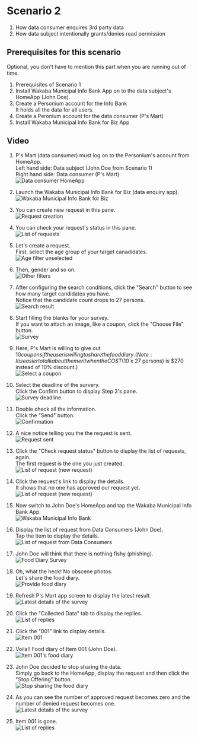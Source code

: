 # Scenario 2  
1. How data consumer enquires 3rd party data  
1. How data subject intentionally grants/denies read permission  

## Prerequisites for this scenario  
Optional, you don't have to mention this part when you are running out of time.    

1. Prerequisites of Scenario 1  
1. Install Wakaba Municipal Info Bank App on to the data subject's HomeApp (John Doe).  
1. Create a Personium account for the Info Bank  
It holds all the data for all users.  
1. Create a Peronium account for the data consumer (P's Mart)  
1. Install Wakaba Municipal Info Bank for Biz App  

## Video  
1. P's Mart (data consumer) must log on to the Personium's account from HomeApp.  
Left hand side: Data subject (John Doe from Scenario 1)  
Right hand side: Data consumer (P's Mart)  
![Data consumer HomeApp](img/HomeAppForBiz_Login.PNG)  

1. Launch the Wakaba Municipal Info Bank for Biz (data enquiry app).  
![Wakaba Municipal Info Bank for Biz](img/Launch_WMIB_App.PNG)  

1. You can create new request in this pane.  
![Request creation](img/NewRequestPane.PNG)  

1. You can check your request's status in this pane.  
![List of requests](img/RequestList.PNG)  

1. Let's create a request.  
First, select the age group of your target canadidates.  
![Age filter unselected](img/AgeFilterUnselected.PNG)  

1. Then, gender and so on.  
![Other filters](img/OtherFilters.PNG)  

1. After configuring the search conditions, click the "Search" button to see how many target candidates you have.  
Notice that the candidate count drops to 27 persons.  
![Search result](img/Search.PNG)  

1. Start filling the blanks for your survey.  
If you want to attach an image, like a coupon, click the "Choose File" button.  
![Survey](img/Survey.PNG)  

1. Here, P's Mart is willing to give out $10 coupons if the user is willing to share the food diary.  
(Note: It is easier to talk about the merit when the COST ($10 x 27 persons) is $270 instead of 10% discount.)  
![Select a coupon](img/Coupon.PNG)  

1. Select the deadline of the survery.  
Click the Confirm button to display Step 3's pane.  
![Survey deadline](img/SurveyDeadline.PNG)  

1. Double check all the information.  
Click the "Send" button.  
![Confirmation](img/ConfirmPane.PNG)  

1. A nice notice telling you the the request is sent.  
![Request sent](img/RequestSent.PNG)  

1. Click the "Check request status" button to display the list of requests, again.  
The first request is the one you just created.  
![List of request (new request)](img/RequestList_NewRequest.PNG)  

1. Click the request's link to display the details.  
It shows that no one has approved our request yet.  
![List of request (new request)](img/RequestList_NewRequest_Details.PNG)  

1. Now switch to John Doe's HomeApp and tap the Wakaba Municipal Info Bank App.  
![Wakaba Municipal Info Bank](img/Launch_WMIB_App_DataSubject.PNG)

1. Display the list of request from Data Consumers (John Doe).  
Tap the item to display the details.  
![List of request from Data Consumers](img/RequestList_NewRequest_DataConsumers.PNG)  

1. John Doe will think that there is nothing fishy (phishing).  
![Food Diary Survey](img/FoodDiarySurvey.PNG)  

1. Oh, what the heck! No obscene photos.  
Let's share the food diary.  
![Provide food diary](img/FoodDiarySurvey_Provide.PNG)  

1. Refresh P's Mart app screen to display the latest result.  
![Latest details of the survey](img/RequestList_NewRequest_LatestDetails.PNG)  

1. Click the "Collected Data" tab to display the replies.  
![List of replies](img/ReplyList.PNG)  

1. Click the "001" link to display details.  
![Item 001](img/Item_001.PNG)  

1. Voila!! Food diary of Item 001 (John Doe).  
![Item 001's food diary](img/FoodDiarySurvey_Item_001.PNG)  

1. John Doe decided to stop sharing the data.  
Simply go back to the HomeApp, display the request and then click the "Stop Offering" button.  
![Stop sharing the food diary](img/FoodDiarySurvey_StopSharing.PNG)  

1. As you can see the number of approved request becomes zero and the number of denied request becomes one.  
![Latest details of the survey](img/RequestList_NewRequest_LatestDetails_Denied.PNG)  

1. Item 001 is gone.  
![List of replies](img/ReplyList_Empty.PNG)  
